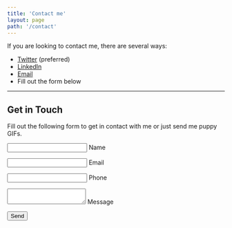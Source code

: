 ```yaml
---
title: 'Contact me'
layout: page
path: '/contact'
---
```


If you are looking to contact me, there are several ways:

- [Twitter](https://twitter.com/sergeanthacker) (preferred)
- [LinkedIn](https://linkedin.com/in/randilmiller)
- [Email](mailto:mail@randimiller.me)
- Fill out the form below

---

## Get in Touch

Fill out the following form to get in contact with me or just send me puppy GIFs.

<form class="contact-form" name="contact" method="POST" action="/contact-thanks" netlify-honeypot="bot-field" data-netlify="true">
  <p style="display:none;" class="hidden">
    <label>Don’t fill this out if you're human: <input name="bot-field" /></label>
  </p>
  <p>
    <label><input type="text" name="name" /> Name</label>
  </p>
  <p>
    <label><input type="email" name="email" /> Email</label>
  </p>
  <p>
    <label><input type="tel" name="phone" /> Phone</label>
  </p>
  <p>
    <label><textarea name="message"></textarea> Message</label>
  </p>
  <p class="send-button">
    <button type="submit">Send</button>
  </p>
</form>
